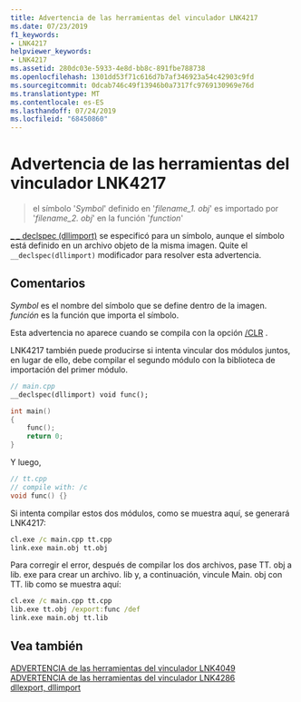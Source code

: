 ```yaml
---
title: Advertencia de las herramientas del vinculador LNK4217
ms.date: 07/23/2019
f1_keywords:
- LNK4217
helpviewer_keywords:
- LNK4217
ms.assetid: 280dc03e-5933-4e8d-bb8c-891fbe788738
ms.openlocfilehash: 1301dd53f71c616d7b7af346923a54c42903c9fd
ms.sourcegitcommit: 0dcab746c49f13946b0a7317fc9769130969e76d
ms.translationtype: MT
ms.contentlocale: es-ES
ms.lasthandoff: 07/24/2019
ms.locfileid: "68450860"
---
```

# <a name="linker-tools-warning-lnk4217"></a>Advertencia de las herramientas del vinculador LNK4217

> el símbolo '*Symbol*' definido en '*filename_1. obj*' es importado por '*filename_2. obj*' en la función '*function*'

[_ _ declspec (dllimport)](../../cpp/dllexport-dllimport.md) se especificó para un símbolo, aunque el símbolo está definido en un archivo objeto de la misma imagen. Quite el `__declspec(dllimport)` modificador para resolver esta advertencia.

## <a name="remarks"></a>Comentarios

*Symbol* es el nombre del símbolo que se define dentro de la imagen. *función* es la función que importa el símbolo.

Esta advertencia no aparece cuando se compila con la opción [/CLR](../../build/reference/clr-common-language-runtime-compilation.md) .

LNK4217 también puede producirse si intenta vincular dos módulos juntos, en lugar de ello, debe compilar el segundo módulo con la biblioteca de importación del primer módulo.

```cpp
// main.cpp
__declspec(dllimport) void func();

int main()
{
    func();
    return 0;
}

```

Y luego,

```cpp
// tt.cpp
// compile with: /c
void func() {}
```

Si intenta compilar estos dos módulos, como se muestra aquí, se generará LNK4217:

```cmd
cl.exe /c main.cpp tt.cpp
link.exe main.obj tt.obj
```

Para corregir el error, después de compilar los dos archivos, pase TT. obj a lib. exe para crear un archivo. lib y, a continuación, vincule Main. obj con TT. lib como se muestra aquí:

```cmd
cl.exe /c main.cpp tt.cpp
lib.exe tt.obj /export:func /def
link.exe main.obj tt.lib
```

## <a name="see-also"></a>Vea también

[ADVERTENCIA de las herramientas del vinculador LNK4049](linker-tools-warning-lnk4049.md) \
[ADVERTENCIA de las herramientas del vinculador LNK4286](linker-tools-warning-lnk4286.md) \
[dllexport, dllimport](../../cpp/dllexport-dllimport.md)